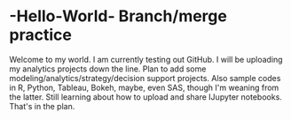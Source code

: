 # -Hello-World- Branch/merge practice
 Welcome to my world. 
 I am currently testing out GitHub.
 I will be uploading my analytics projects down the line.
 Plan to add some modeling/analytics/strategy/decision support projects.
 Also sample codes in R, Python, Tableau, Bokeh, maybe, even SAS, though I'm weaning from the latter. 
Still learning about how to upload and share IJupyter notebooks. That's in the plan.

